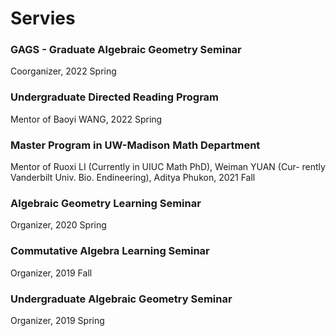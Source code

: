 # Servies

### GAGS - Graduate Algebraic Geometry Seminar
Coorganizer, 2022 Spring
### Undergraduate Directed Reading Program
Mentor of Baoyi WANG, 2022 Spring
### Master Program in UW-Madison Math Department
Mentor of Ruoxi LI (Currently in UIUC Math PhD), Weiman YUAN (Cur- rently Vanderbilt Univ. Bio. Endineering), Aditya Phukon, 2021 Fall
### Algebraic Geometry Learning Seminar
Organizer, 2020 Spring
### Commutative Algebra Learning Seminar
Organizer, 2019 Fall
### Undergraduate Algebraic Geometry Seminar
Organizer, 2019 Spring
